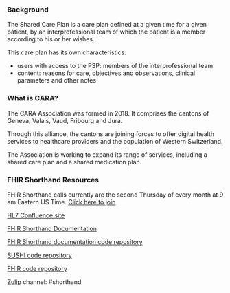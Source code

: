 ### Background

The Shared Care Plan is a care plan defined at a given time for a given patient, by an interprofessional team of which the patient is a member according to his or her wishes. 

This care plan has its own characteristics:
- users with access to the PSP: members of the interprofessional team
- content: reasons for care, objectives and observations, clinical parameters and other notes

### What is CARA?

The CARA Association was formed in 2018. It comprises the cantons of Geneva, Valais, Vaud, Fribourg and Jura.

Through this alliance, the cantons are joining forces to offer digital health services to healthcare providers and the population of Western Switzerland.

The Association is working to expand its range of services, including a shared care plan and a shared medication plan.

### FHIR Shorthand Resources

FHIR Shorthand calls currently are the second Thursday of every month at 9 am Eastern US Time. [Click here to join](https://teams.microsoft.com/l/meetup-join/19%3ameeting_OGJmYmVlM2UtYzVkZi00YWJjLWJlNzMtN2ZkYTVkYTA1Mzlk%40thread.v2/0?context=%7b%22Tid%22%3a%22c620dc48-1d50-4952-8b39-df4d54d74d82%22%2c%22Oid%22%3a%22f9a60b6f-fbcc-48d0-bc8e-d6d742b4b339%22%7d)

[HL7 Confluence site](https://confluence.hl7.org/display/FHIRI/FHIR+Shorthand)

[FHIR Shorthand Documentation](https://build.fhir.org/ig/HL7/fhir-shorthand) 

[FHIR Shorthand documentation code repository](https://github.com/HL7/fhir-shorthand)

[SUSHI code repository](https://github.com/FHIR/sushi)

[FHIR code repository](https://github.com/caraowt/ig-caraowt)

[Zulip](https://chat.fhir.org) channel: #shorthand